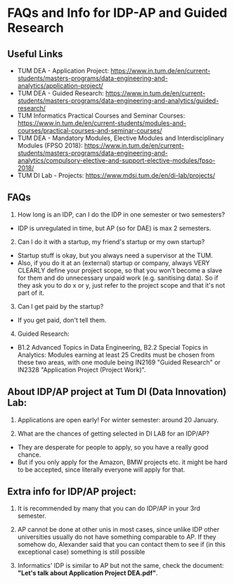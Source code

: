 # FAQs and Info for IDP-AP and Guided Research


## Useful Links

* TUM DEA - Application Project: https://www.in.tum.de/en/current-students/masters-programs/data-engineering-and-analytics/application-project/
* TUM DEA - Guided Research: https://www.in.tum.de/en/current-students/masters-programs/data-engineering-and-analytics/guided-research/
* TUM Informatics Practical Courses and Seminar Courses: https://www.in.tum.de/en/current-students/modules-and-courses/practical-courses-and-seminar-courses/
* TUM DEA - Mandatory Modules, Elective Modules and Interdisciplinary Modules (FPSO 2018): https://www.in.tum.de/en/current-students/masters-programs/data-engineering-and-analytics/compulsory-elective-and-support-elective-modules/fpso-2018/
* TUM DI Lab - Projects: https://www.mdsi.tum.de/en/di-lab/projects/


## FAQs

1. How long is an IDP, can I do the IDP in one semester or two semesters?
* IDP is unregulated in time, but AP (so for DAE) is max 2 semesters.

2. Can I do it with a startup, my friend's startup or my own startup?
* Startup stuff is okay, but you always need a supervisor at the TUM.
* Also, if you do it at an (external) startup or company, always VERY CLEARLY define your project scope, so that you won't become a slave for them and do unnecessary unpaid work (e.g. sanitising data). So if they ask you to do x or y, just refer to the project scope and that it's not part of it.

3. Can I get paid by the startup?
* If you get paid, don't tell them.

4. Guided Research:
* B1.2 Advanced Topics in Data Engineering, B2.2 Special Topics in Analytics: Modules earning at least 25 Credits must be chosen from these two areas, with one module being IN2169 "Guided Research" or IN2328 "Application Project (Project Work)".

## About IDP/AP project at Tum DI (Data Innovation) Lab:

1. Applications are open early! For winter semester: around 20 January.

2. What are the chances of getting selected in DI LAB for an IDP/AP?
  + They are desperate for people to apply, so you have a really good chance.
  + But if you only apply for the Amazon, BMW projects etc. it might be hard to be accepted, since literally everyone will apply for that.


## Extra info for IDP/AP project:

1. It is recommended by many that you can do IDP/AP in your 3rd semester.

2. AP cannot be done at other unis in most cases, since unlike IDP other universities usually do not have something comparable to AP. If they somehow do, Alexander said that you can contact them to see if (in this exceptional case) something is still possible

3. Informatics' IDP is similar to AP but not the same, check the document: **"Let's talk about Application Project DEA.pdf"**.
